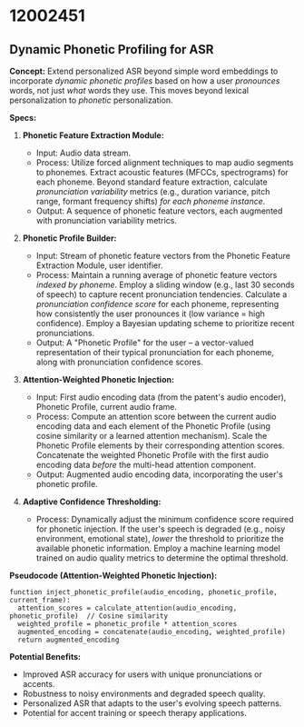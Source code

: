 # 12002451

## Dynamic Phonetic Profiling for ASR

**Concept:** Extend personalized ASR beyond simple word embeddings to incorporate *dynamic phonetic profiles* based on how a user *pronounces* words, not just *what* words they use. This moves beyond lexical personalization to *phonetic* personalization.

**Specs:**

1.  **Phonetic Feature Extraction Module:**
    *   Input: Audio data stream.
    *   Process: Utilize forced alignment techniques to map audio segments to phonemes. Extract acoustic features (MFCCs, spectrograms) for each phoneme.  Beyond standard feature extraction, calculate *pronunciation variability* metrics (e.g., duration variance, pitch range, formant frequency shifts) *for each phoneme instance*.
    *   Output:  A sequence of phonetic feature vectors, each augmented with pronunciation variability metrics.

2.  **Phonetic Profile Builder:**
    *   Input:  Stream of phonetic feature vectors from the Phonetic Feature Extraction Module, user identifier.
    *   Process:  Maintain a running average of phonetic feature vectors *indexed by phoneme*.  Employ a sliding window (e.g., last 30 seconds of speech) to capture recent pronunciation tendencies.  Calculate a *pronunciation confidence score* for each phoneme, representing how consistently the user pronounces it (low variance = high confidence). Employ a Bayesian updating scheme to prioritize recent pronunciations.
    *   Output:  A "Phonetic Profile" for the user – a vector-valued representation of their typical pronunciation for each phoneme, along with pronunciation confidence scores.

3.  **Attention-Weighted Phonetic Injection:**
    *   Input:  First audio encoding data (from the patent's audio encoder), Phonetic Profile, current audio frame.
    *   Process:  Compute an attention score between the current audio encoding data and each element of the Phonetic Profile (using cosine similarity or a learned attention mechanism).  Scale the Phonetic Profile elements by their corresponding attention scores.  Concatenate the weighted Phonetic Profile with the first audio encoding data *before* the multi-head attention component.
    *   Output: Augmented audio encoding data, incorporating the user's phonetic profile.

4.  **Adaptive Confidence Thresholding:**
    *   Process: Dynamically adjust the minimum confidence score required for phonetic injection.  If the user's speech is degraded (e.g., noisy environment, emotional state), *lower* the threshold to prioritize the available phonetic information.  Employ a machine learning model trained on audio quality metrics to determine the optimal threshold.

**Pseudocode (Attention-Weighted Phonetic Injection):**

```
function inject_phonetic_profile(audio_encoding, phonetic_profile, current_frame):
  attention_scores = calculate_attention(audio_encoding, phonetic_profile)  // Cosine similarity
  weighted_profile = phonetic_profile * attention_scores
  augmented_encoding = concatenate(audio_encoding, weighted_profile)
  return augmented_encoding
```

**Potential Benefits:**

*   Improved ASR accuracy for users with unique pronunciations or accents.
*   Robustness to noisy environments and degraded speech quality.
*   Personalized ASR that adapts to the user's evolving speech patterns.
*   Potential for accent training or speech therapy applications.
